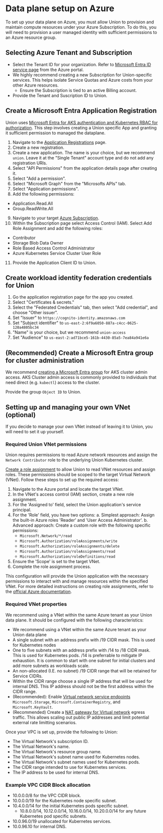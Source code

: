 # Data plane setup on Azure

To set up your data plane on Azure, you must allow Union to provision and maintain compute resources under your Azure Subscription. To do this, you will need to provision a user managed identity with sufficient permissions to an Azure resource group.

## Selecting Azure Tenant and Subscription

* Select the Tenant ID for your organization. Refer to [Microsoft Entra ID service page](https://portal.azure.com/#view/Microsoft_AAD_IAM/ActiveDirectoryMenuBlade/~/Overview) from the Azure portal.
* We highly recommend creating a new Subscription for Union-specific services. This helps isolate Service Quotas and Azure costs from your other Azure resources.
  * Ensure the Subscription is tied to an active Billing account.
* Provide the Tenant and Suscription ID to Union.

<!-- TODO(MIKE) ### Azure CLI Steps -->

## Create a Microsoft Entra Application Registration

Union uses [Microsoft Entra for AKS authentication and Kubernetes RBAC for authorization](https://learn.microsoft.com/en-us/azure/aks/azure-ad-rbac?tabs=portal). This step involves
creating a Union specific App and granting it sufficient permission to managed the dataplane.

1. Navigate to the [Application Registrations](https://entra.microsoft.com/#view/Microsoft_AAD_RegisteredApps/ApplicationsListBlade/quickStartType~/null/sourceType/Microsoft_AAD_IAM) page.
2. Create a new registration.
3. Create a new application. The name is your choice, but we recommend `union`. Leave it at the "Single Tenant" account type and do not add any registration URIs.
4. Select "API Permissions" from the application details page after creating it.
5. Select "Add a permission".
6. Select "Microsoft Graph" from the "Microsofts APIs" tab.
7. Select "Application permissions".
8. Add the following permissions:

* Application.Read.All
* Group.ReadWrite.All

9. Navigate to your target [Azure Subscription](https://portal.azure.com/#view/Microsoft_Azure_Billing/SubscriptionsBladeV2).
10. Within the Subscription page select Access Control (IAM). Select Add Role Assignment and add the following roles:

<!-- TODO(PE-1123) The below roles will change in favor of minimal set of permissions -->

* Contributor
* Storage Blob Data Owner
* Role Based Access Control Administrator
* Azure Kubernetes Service Cluster User Role

11. Provide the Application Client ID to Union.

<!-- TODO(MIKE) ### Azure CLI Steps -->

## Create workload identity federation credentials for Union

1. Go the application registration page for the app you created.
2. Select "Certificates & secrets."
3. Select the "Federated Credentials" tab, then select "Add credential", and choose "Other issuer".
4. Set "Issuer" to `https://cognito-identity.amazonaws.com`
5. Set "Subject identifier" to `us-east-2:6f9a6050-887a-c4cc-0625-120a4805bc34`
6. "Name" is your choice, but we recommend `union-access`
7. Set "Audience" to `us-east-2:ad71bce5-161b-4430-85a5-7ea84a941e6a`

## (Recommended) Create a Microsoft Entra group for cluster administration

We recommend [creating a Microsoft Entra group](https://learn.microsoft.com/en-us/training/modules/create-users-and-groups-in-azure-active-directory/) for AKS cluster admin access.
AKS Cluster admin access is commonly provided to individuals that need direct (e.g. `kubectl`) access to the cluster.

Provide the group `Object ID` to Union.

## Setting up and managing your own VNet (optional)

If you decide to manage your own VNet instead of leaving it to Union, you will need to set it up yourself.

### Required Union VNet permissions

Union requires permissions to read Azure network resources and assign the `Network Contributor` role to the underlying Union Kubernetes cluster.

[Create a role assignment](https://learn.microsoft.com/en-us/azure/role-based-access-control/role-assignments-portal) to allow Union to read VNet resources and assign roles. These permissions should be scoped to the target Virtual Network (VNet). Follow these steps to set up the required access:

1. Navigate to the Azure portal and locate the target VNet.
2. In the VNet's access control (IAM) section, create a new role assignment.
3. For the 'Assigned to' field, select the Union application's service principal.
4. For the 'Role' field, you have two options:
   a. Simplest approach: Assign the built-in Azure roles 'Reader' and 'User Access Administrator'.
   b. Advanced approach: Create a custom role with the following specific permissions:
      * `Microsoft.Network/*/read`
      * `Microsoft.Authorization/roleAssignments/write`
      * `Microsoft.Authorization/roleAssignments/delete`
      * `Microsoft.Authorization/roleAssignments/read`
      * `Microsoft.Authorization/roleDefinitions/read`
5. Ensure the 'Scope' is set to the target VNet.
6. Complete the role assignment process.

This configuration will provide the Union application with the necessary permissions to interact with and manage resources within the specified VNet. For more detailed instructions on creating role assignments, refer to the [official Azure documentation](https://learn.microsoft.com/en-us/azure/role-based-access-control/role-assignments-portal).

### Required VNet properties

We recommend using a VNet within the same Azure tenant as your Union data plane. It should be configured with the following characteristics:

* We recommend using a VNet within the same Azure tenant as your Union data plane
* A single subnet with an address prefix with /19 CIDR mask. This is used for Kubernetes nodes
* One to five subnets with an address prefix with /14 to /18 CIDR mask. This is used for Kubernetes pods. /14 is preferrable to mitigate IP exhaustion. It is common to start with one subnet for initial clusters and add more subnets as workloads scale.
* An non-allocated (I.E. no subnet) /19 CIDR range that will be retained for Service CIDRs.
* Within the CIDR range choose a single IP address that will be used for internal DNS. This IP address should not be the first address within the CIDR range.
* (Recommended): Enable [Virtual network service endpoints](https://learn.microsoft.com/en-us/azure/virtual-network/virtual-network-service-endpoints-overview) `Microsoft.Storage`, `Microsoft.ContainerRegistry`, and `Microsoft.KeyVault`.
* (Recommended) Create a [NAT gateway for Virtual network](https://learn.microsoft.com/en-us/azure/nat-gateway/quickstart-create-nat-gateway-portal) egress traffic. This allows scaling out public IP addresses and limit potential external rate limitting scenarios.

Once your VPC is set up, provide the following to Union:

* The Virtual Network's subscription ID.
* The Virtual Network's name.
* The Virtual Network's resource group name.
* The Virtual Network's subnet name used for Kubernetes nodes.
* The Virtual Network's subnet names used for Kubernetes pods.
* The CIDR range intended to use for Kubernetes services.
* The IP address to be used for internal DNS.

### Example VPC CIDR Block allocation

* 10.0.0.0/8 for the VPC CIDR block.
* 10.0.0.0/19 for the Kubernetes node specific subnet.
* 10.4.0.0/14 for the initial Kubernetes pods specific subnet.
  * 10.8.0.0/14, 10.12.0.0/14, 10.16.0.0/14, 10.20.0.0/14 for any future Kubernetes pod specific subnets.
* 10.0.96.0/19 unallocated for Kubernetes services.
* 10.0.96.10 for internal DNS.
